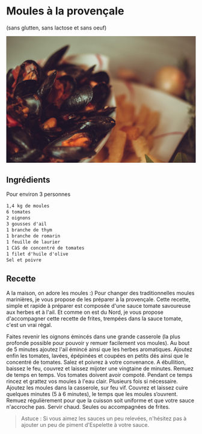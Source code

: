 # Moules à la provençale
(sans glutten, sans lactose et sans oeuf)  

![](../img/Moules-provenales-6.jpg)

## Ingrédients
Pour environ 3 personnes

    1,4 kg de moules
    6 tomates
    2 oignons
    3 gousses d'ail
    1 branche de thym
    1 branche de romarin
    1 feuille de laurier
    1 CàS de concentré de tomates
    1 filet d'huile d'olive
    Sel et poivre

## Recette
A la maison, on adore les moules :) Pour changer des traditionnelles moules marinières, je vous propose de les préparer à la provençale. Cette recette, simple et rapide à préparer est composée d'une sauce tomate savoureuse aux herbes et à l'ail. Et comme on est du Nord, je vous propose d'accompagner cette recette de frites, trempées dans la sauce tomate, c'est un vrai régal.

Faites revenir les oignons émincés dans une grande casserole (la plus profonde possible pour pouvoir y remuer facilement vos moules). Au bout de 5 minutes ajoutez l'ail émincé ainsi que les herbes aromatiques. Ajoutez enfin les tomates, lavées, épépinées et coupées en petits dés ainsi que le concentré de tomates. Salez et poivrez à votre convenance. A ébullition, baissez le feu, couvrez et laissez mijoter une vingtaine de minutes. Remuez de temps en temps. Vos tomates doivent avoir compoté.
Pendant ce temps rincez et grattez vos moules à l'eau clair. Plusieurs fois si nécessaire.
Ajoutez les moules dans la casserole, sur feu vif. Couvrez et laissez cuire quelques minutes (5 à 6 minutes), le temps que les moules s‘ouvrent. Remuez régulièrement pour que la cuisson soit uniforme et que votre sauce n'accroche pas.
Servir chaud. Seules ou accompagnées de frites.

> Astuce : Si vous aimez les sauces un peu relevées, n'hésitez pas à ajouter un peu de piment d'Espelette à votre sauce.

